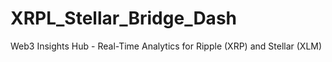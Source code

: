 # XRPL_Stellar_Bridge_Dash
Web3 Insights Hub - Real-Time Analytics for Ripple (XRP) and Stellar (XLM)
